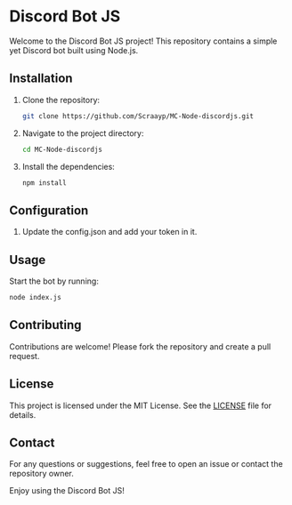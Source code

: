# Discord Bot JS

Welcome to the Discord Bot JS project! This repository contains a simple yet Discord bot built using Node.js.

## Installation

1. Clone the repository:
   ```bash
   git clone https://github.com/Scraayp/MC-Node-discordjs.git
   ```
2. Navigate to the project directory:
   ```bash
   cd MC-Node-discordjs
   ```
3. Install the dependencies:
   ```bash
   npm install
   ```

## Configuration

1. Update the config.json and add your token in it.

## Usage

Start the bot by running:

```bash
node index.js
```

## Contributing

Contributions are welcome! Please fork the repository and create a pull request.

## License

This project is licensed under the MIT License. See the [LICENSE](LICENSE) file for details.

## Contact

For any questions or suggestions, feel free to open an issue or contact the repository owner.

Enjoy using the Discord Bot JS!
